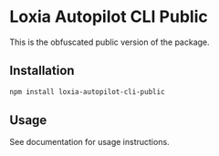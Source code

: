 # Loxia Autopilot CLI Public

This is the obfuscated public version of the package.

## Installation

```bash
npm install loxia-autopilot-cli-public
```

## Usage

See documentation for usage instructions.
